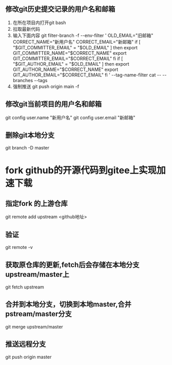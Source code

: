 ## 修改git历史提交记录的用户名和邮箱
1. 在所在项目内打开git bash
2. 拉取最新代码
3. 输入下面内容
git filter-branch -f --env-filter '
OLD_EMAIL="旧邮箱"
CORRECT_NAME="新用户名"
CORRECT_EMAIL="新邮箱"
if [ "$GIT_COMMITTER_EMAIL" = "$OLD_EMAIL" ]
then
    export GIT_COMMITTER_NAME="$CORRECT_NAME"
    export GIT_COMMITTER_EMAIL="$CORRECT_EMAIL"
fi
if [ "$GIT_AUTHOR_EMAIL" = "$OLD_EMAIL" ]
then
    export GIT_AUTHOR_NAME="$CORRECT_NAME"
    export GIT_AUTHOR_EMAIL="$CORRECT_EMAIL"
fi
' --tag-name-filter cat -- --branches --tags
4. 强制推送
git push origin main -f

## 修改git当前项目的用户名和邮箱
git config user.name "新用户名"
git config user.email "新邮箱"


## 删除git本地分支
git branch -D master 

# fork github的开源代码到gitee上实现加速下载

## 指定fork 的上游仓库
git remote add upstream <github地址>

## 验证
git remote -v

## 获取原仓库的更新,fetch后会存储在本地分支upstream/master上
git fetch upstream

## 合并到本地分支，切换到本地master,合并pstream/master分支
git merge upstream/master

## 推送远程分支
git push origin master